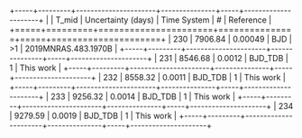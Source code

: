 +-----+---------+----------------------+---------------+-----+---------------------+
|     |   T_mid |   Uncertainty (days) | Time System   | #   | Reference           |
+=====+=========+======================+===============+=====+=====================+
| 230 | 7906.84 |              0.00049 | BJD           | >1  | 2019MNRAS.483.1970B |
+-----+---------+----------------------+---------------+-----+---------------------+
| 231 | 8546.68 |              0.0012  | BJD_TDB       | 1   | This work           |
+-----+---------+----------------------+---------------+-----+---------------------+
| 232 | 8558.32 |              0.0011  | BJD_TDB       | 1   | This work           |
+-----+---------+----------------------+---------------+-----+---------------------+
| 233 | 9256.32 |              0.0014  | BJD_TDB       | 1   | This work           |
+-----+---------+----------------------+---------------+-----+---------------------+
| 234 | 9279.59 |              0.0019  | BJD_TDB       | 1   | This work           |
+-----+---------+----------------------+---------------+-----+---------------------+